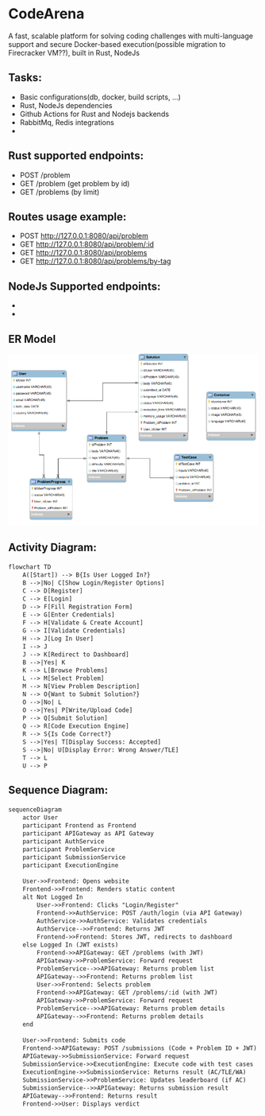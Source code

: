 # CodeArena
A fast, scalable platform for solving coding challenges with multi-language support and secure Docker-based execution(possible migration to Firecracker VM??), built in Rust, NodeJs

## Tasks:
- Basic configurations(db, docker, build scripts, ...)
- Rust, NodeJs dependencies
- Github Actions for Rust and Nodejs backends 
- RabbitMq, Redis integrations
- 
## Rust supported endpoints:
- POST /problem 
- GET /problem (get problem by id)
- GET /problems (by limit)
## Routes usage example:
- POST http://127.0.0.1:8080/api/problem
- GET http://127.0.0.1:8080/api/problem/:id
- GET http://127.0.0.1:8080/api/problems
- GET http://127.0.0.1:8080/api/problems/by-tag

## NodeJs Supported endpoints:
- 
- 
## ER Model
![ER Diagram](docs/ERR_modele.png)

## Activity Diagram:
```mermaid
flowchart TD
    A([Start]) --> B{Is User Logged In?}
    B -->|No| C[Show Login/Register Options]
    C --> D[Register]
    C --> E[Login]
    D --> F[Fill Registration Form]
    E --> G[Enter Credentials]
    F --> H[Validate & Create Account]
    G --> I[Validate Credentials]
    H --> J[Log In User]
    I --> J
    J --> K[Redirect to Dashboard]
    B -->|Yes| K
    K --> L[Browse Problems]
    L --> M[Select Problem]
    M --> N[View Problem Description]
    N --> O{Want to Submit Solution?}
    O -->|No| L
    O -->|Yes| P[Write/Upload Code]
    P --> Q[Submit Solution]
    Q --> R[Code Execution Engine]
    R --> S{Is Code Correct?}
    S -->|Yes| T[Display Success: Accepted]
    S -->|No| U[Display Error: Wrong Answer/TLE]
    T --> L
    U --> P
```
## Sequence Diagram:
```mermaid
sequenceDiagram
    actor User
    participant Frontend as Frontend
    participant APIGateway as API Gateway
    participant AuthService
    participant ProblemService
    participant SubmissionService
    participant ExecutionEngine

    User->>Frontend: Opens website
    Frontend->>Frontend: Renders static content
    alt Not Logged In
        User->>Frontend: Clicks "Login/Register"
        Frontend->>AuthService: POST /auth/login (via API Gateway)
        AuthService->>AuthService: Validates credentials
        AuthService-->>Frontend: Returns JWT
        Frontend->>Frontend: Stores JWT, redirects to dashboard
    else Logged In (JWT exists)
        Frontend->>APIGateway: GET /problems (with JWT)
        APIGateway->>ProblemService: Forward request
        ProblemService-->>APIGateway: Returns problem list
        APIGateway-->>Frontend: Returns problem list
        User->>Frontend: Selects problem
        Frontend->>APIGateway: GET /problems/:id (with JWT)
        APIGateway->>ProblemService: Forward request
        ProblemService-->>APIGateway: Returns problem details
        APIGateway-->>Frontend: Returns problem details
    end

    User->>Frontend: Submits code
    Frontend->>APIGateway: POST /submissions (Code + Problem ID + JWT)
    APIGateway->>SubmissionService: Forward request
    SubmissionService->>ExecutionEngine: Execute code with test cases
    ExecutionEngine->>SubmissionService: Returns result (AC/TLE/WA)
    SubmissionService->>ProblemService: Updates leaderboard (if AC)
    SubmissionService-->>APIGateway: Returns submission result
    APIGateway-->>Frontend: Returns result
    Frontend->>User: Displays verdict
```
